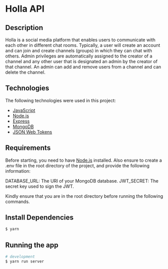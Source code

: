 # Holla API

## Description

Holla is a social media platform that enables users to communicate with each other in different chat rooms. Typically, a user will create an account and can join and create channels (groups) in which they can chat with others. Admin privileges are automatically assigned to the creator of a channel and any other user that is designated an admin by the creator of that channel. An admin can add and remove users from a channel and can delete the channel.

## Technologies

The following technologies were used in this project:

-   [JavaScript](https://developer.mozilla.org/en-US/docs/Web/JavaScript)
-   [Node.js](https://nodejs.org/en/)
-   [Express](https://expressjs.com/)
-   [MongoDB](https://www.mongodb.com/)
-   [JSON Web Tokens](https://jwt.io/)

## Requirements

Before starting, you need to have [Node.js](https://nodejs.org/en/) installed. Also ensure to create a .env file in the root directory of the project, and provide the following information:

DATABASE_URL: The URI of your MongoDB database.
JWT_SECRET: The secret key used to sign the JWT.

Kindly ensure that you are in the root directory before running the following commands.

## Install Dependencies

```bash
$ yarn
```

## Running the app

```bash
# development
$ yarn run server
```
